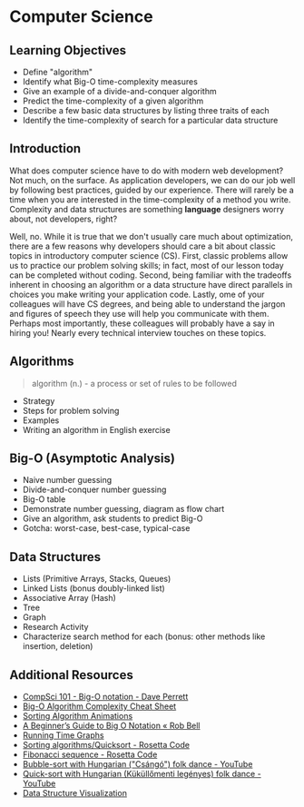 Computer Science
================

Learning Objectives
-------------------

- Define "algorithm"
- Identify what Big-O time-complexity measures
- Give an example of a divide-and-conquer algorithm
- Predict the time-complexity of a given algorithm
- Describe a few basic data structures by listing three traits of each
- Identify the time-complexity of search for a particular data structure

Introduction
------------

What does computer science have to do with modern web development? Not much, on the surface. As application developers, we can do our job well by following best practices, guided by our experience. There will rarely be a time when you are interested in the time-complexity of a method you write. Complexity and data structures are something **language** designers worry about, not developers, right?

Well, no. While it is true that we don't usually care much about optimization, there are a few reasons why developers should care a bit about classic topics in introductory computer science (CS). First, classic problems allow us to practice our problem solving skills; in fact, most of our lesson today can be completed without coding. Second, being familiar with the tradeoffs inherent in choosing an algorithm or a data structure have direct parallels in choices you make writing your application code. Lastly, ome of your colleagues will have CS degrees, and being able to understand the jargon and figures of speech they use will help you communicate with them. Perhaps most importantly, these colleagues will probably have a say in hiring you! Nearly every technical interview touches on these topics.

Algorithms
----------

> algorithm (n.) - a process or set of rules to be followed

- Strategy
- Steps for problem solving
- Examples
- Writing an algorithm in English exercise

Big-O (Asymptotic Analysis)
---------------------------

- Naive number guessing
- Divide-and-conquer number guessing
- Big-O table
- Demonstrate number guessing, diagram as flow chart
- Give an algorithm, ask students to predict Big-O
- Gotcha: worst-case, best-case, typical-case

Data Structures
---------------

- Lists (Primitive Arrays, Stacks, Queues)
- Linked Lists (bonus doubly-linked list)
- Associative Array (Hash)
- Tree
- Graph
- Research Activity
- Characterize search method for each (bonus: other methods like insertion, deletion)

Additional Resources
--------------------

- [CompSci 101 - Big-O notation - Dave Perrett](http://www.daveperrett.com/articles/2010/12/07/comp-sci-101-big-o-notation/)
- [Big-O Algorithm Complexity Cheat Sheet](http://bigocheatsheet.com/)
- [Sorting Algorithm Animations](http://www.sorting-algorithms.com/)
- [A Beginner’s Guide to Big O Notation « Rob Bell](http://rob-bell.net/2009/06/a-beginners-guide-to-big-o-notation/)
- [Running Time Graphs](http://science.slc.edu/~jmarshall/courses/2002/spring/cs50/BigO/)
- [Sorting algorithms/Quicksort - Rosetta Code](http://rosettacode.org/wiki/Sorting_algorithms/Quicksort#Ruby)
- [Fibonacci sequence - Rosetta Code](http://rosettacode.org/wiki/Fibonacci_sequence#Recursive_51)
- [Bubble-sort with Hungarian ("Csángó") folk dance - YouTube](https://www.youtube.com/watch?v=lyZQPjUT5B4)
- [Quick-sort with Hungarian (Küküllőmenti legényes) folk dance - YouTube](https://www.youtube.com/watch?v=ywWBy6J5gz8)
- [Data Structure Visualization](http://www.cs.usfca.edu/~galles/visualization/Algorithms.html)
